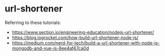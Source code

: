 # url-shortener

Referring to these tutorials:
- https://www.section.io/engineering-education/nodejs-url-shortener/
- https://blog.logrocket.com/how-build-url-shortener-node-js/
- https://medium.com/nerd-for-tech/build-a-url-shortener-with-node-js-mongodb-and-vue-js-8ee4af47ca0d
